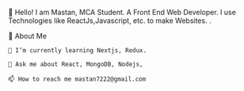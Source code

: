 👋 Hello! I am Mastan, MCA Student.
   A Front End Web Developer.
   I use Technologies like ReactJs,Javascript, etc. to make Websites.
  .

🚀 About Me

    🌱 I’m currently learning Nextjs, Redux.

    💬 Ask me about React, MongoDB, Nodejs,

    📫 How to reach me mastan7222@gmail.com
     
